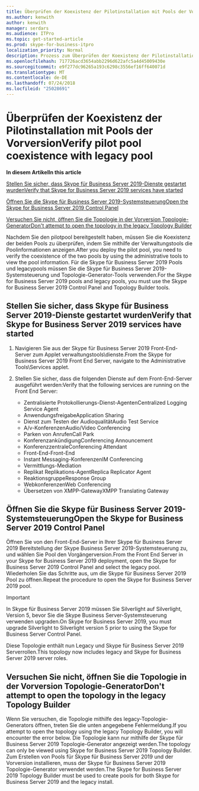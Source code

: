 ```yaml
---
title: Überprüfen der Koexistenz der Pilotinstallation mit Pools der Vorversion
ms.author: kenwith
author: kenwith
manager: serdars
ms.audience: ITPro
ms.topic: get-started-article
ms.prod: skype-for-business-itpro
localization_priority: Normal
description: Prozess zum Überprüfen der Koexistenz der Pilotinstallation mit Pools der Vorversion.
ms.openlocfilehash: 717726acd3654abb2296d622afc5a4d45009430e
ms.sourcegitcommit: e9f277dc96265a193c6298c3556ef16ff640071d
ms.translationtype: MT
ms.contentlocale: de-DE
ms.lasthandoff: 07/24/2018
ms.locfileid: "25028691"
---
```

# <a name="verify-pilot-pool-coexistence-with-legacy-pool"></a><span data-ttu-id="2eb19-103">Überprüfen der Koexistenz der Pilotinstallation mit Pools der Vorversion</span><span class="sxs-lookup"><span data-stu-id="2eb19-103">Verify pilot pool coexistence with legacy pool</span></span>

 <span data-ttu-id="2eb19-104">**In diesem Artikel**</span><span class="sxs-lookup"><span data-stu-id="2eb19-104">**In this article**</span></span>
  
[<span data-ttu-id="2eb19-105">Stellen Sie sicher, dass Skype für Business Server 2019-Dienste gestartet wurden</span><span class="sxs-lookup"><span data-stu-id="2eb19-105">Verify that Skype for Business Server 2019 services have started</span></span>](#sectionSection0)
  
[<span data-ttu-id="2eb19-106">Öffnen Sie die Skype für Business Server 2019-Systemsteuerung</span><span class="sxs-lookup"><span data-stu-id="2eb19-106">Open the Skype for Business Server 2019 Control Panel</span></span>](#sectionSection1)
  
[<span data-ttu-id="2eb19-107">Versuchen Sie nicht, öffnen Sie die Topologie in der Vorversion Topologie-Generator</span><span class="sxs-lookup"><span data-stu-id="2eb19-107">Don't attempt to open the topology in the legacy Topology Builder</span></span>](#sectionSection2)
  
<span data-ttu-id="2eb19-108">Nachdem Sie den pilotpool bereitgestellt haben, müssen Sie die Koexistenz der beiden Pools zu überprüfen, indem Sie mithilfe der Verwaltungstools die Poolinformationen anzeigen.</span><span class="sxs-lookup"><span data-stu-id="2eb19-108">After you deploy the pilot pool, you need to verify the coexistence of the two pools by using the administrative tools to view the pool information.</span></span> <span data-ttu-id="2eb19-109">Für die Skype für Business Server 2019 Pools und legacypools müssen Sie die Skype für Business Server 2019-Systemsteuerung und Topologie-Generator-Tools verwenden.</span><span class="sxs-lookup"><span data-stu-id="2eb19-109">For the Skype for Business Server 2019 pools and legacy pools, you must use the Skype for Business Server 2019 Control Panel and Topology Builder tools.</span></span> 
  
## <a name="verify-that-skype-for-business-server-2019-services-have-started"></a><span data-ttu-id="2eb19-110">Stellen Sie sicher, dass Skype für Business Server 2019-Dienste gestartet wurden</span><span class="sxs-lookup"><span data-stu-id="2eb19-110">Verify that Skype for Business Server 2019 services have started</span></span>
<span data-ttu-id="2eb19-111"><a name="sectionSection0"> </a></span><span class="sxs-lookup"><span data-stu-id="2eb19-111"></span></span>

1. <span data-ttu-id="2eb19-112">Navigieren Sie aus der Skype für Business Server 2019 Front-End-Server zum Applet verwaltungstools\dienste.</span><span class="sxs-lookup"><span data-stu-id="2eb19-112">From the Skype for Business Server 2019 Front End Server, navigate to the Administrative Tools\Services applet.</span></span>
    
2. <span data-ttu-id="2eb19-113">Stellen Sie sicher, dass die folgenden Dienste auf dem Front-End-Server ausgeführt werden:</span><span class="sxs-lookup"><span data-stu-id="2eb19-113">Verify that the following services are running on the Front End Server:</span></span>

    - <span data-ttu-id="2eb19-114">Zentralisierte Protokollierungs-Dienst-Agenten</span><span class="sxs-lookup"><span data-stu-id="2eb19-114">Centralized Logging Service Agent</span></span>
    - <span data-ttu-id="2eb19-115">Anwendungsfreigabe</span><span class="sxs-lookup"><span data-stu-id="2eb19-115">Application Sharing</span></span>
    - <span data-ttu-id="2eb19-116">Dienst zum Testen der Audioqualität</span><span class="sxs-lookup"><span data-stu-id="2eb19-116">Audio Test Service</span></span>
    - <span data-ttu-id="2eb19-117">A/v-Konferenzen</span><span class="sxs-lookup"><span data-stu-id="2eb19-117">Audio/Video Conferencing</span></span>
    - <span data-ttu-id="2eb19-118">Parken von Anrufen</span><span class="sxs-lookup"><span data-stu-id="2eb19-118">Call Park</span></span>
    - <span data-ttu-id="2eb19-119">Konferenzankündigung</span><span class="sxs-lookup"><span data-stu-id="2eb19-119">Conferencing Announcement</span></span>
    - <span data-ttu-id="2eb19-120">Konferenzzentrale</span><span class="sxs-lookup"><span data-stu-id="2eb19-120">Conferencing Attendant</span></span>
    - <span data-ttu-id="2eb19-121">Front-End-</span><span class="sxs-lookup"><span data-stu-id="2eb19-121">Front-End</span></span>
    - <span data-ttu-id="2eb19-122">Instant Messaging-Konferenzen</span><span class="sxs-lookup"><span data-stu-id="2eb19-122">IM Conferencing</span></span>
    - <span data-ttu-id="2eb19-123">Vermittlungs-</span><span class="sxs-lookup"><span data-stu-id="2eb19-123">Mediation</span></span>
    - <span data-ttu-id="2eb19-124">Replikat Replikations-Agent</span><span class="sxs-lookup"><span data-stu-id="2eb19-124">Replica Replicator Agent</span></span>
    - <span data-ttu-id="2eb19-125">Reaktionsgruppe</span><span class="sxs-lookup"><span data-stu-id="2eb19-125">Response Group</span></span>
    - <span data-ttu-id="2eb19-126">Webkonferenzen</span><span class="sxs-lookup"><span data-stu-id="2eb19-126">Web Conferencing</span></span>
    - <span data-ttu-id="2eb19-127">Übersetzen von XMPP-Gateway</span><span class="sxs-lookup"><span data-stu-id="2eb19-127">XMPP Translating Gateway</span></span>

  
## <a name="open-the-skype-for-business-server-2019-control-panel"></a><span data-ttu-id="2eb19-128">Öffnen Sie die Skype für Business Server 2019-Systemsteuerung</span><span class="sxs-lookup"><span data-stu-id="2eb19-128">Open the Skype for Business Server 2019 Control Panel</span></span>
<span data-ttu-id="2eb19-129"><a name="sectionSection1"> </a></span><span class="sxs-lookup"><span data-stu-id="2eb19-129"></span></span>

<span data-ttu-id="2eb19-130">Öffnen Sie von den Front-End-Server in Ihrer Skype für Business Server 2019 Bereitstellung der Skype Business Server 2019-Systemsteuerung zu, und wählen Sie Pool den Vorgängerversion.</span><span class="sxs-lookup"><span data-stu-id="2eb19-130">From the Front End Server in your Skype for Business Server 2019 deployment, open the Skype for Business Server 2019 Control Panel and select the legacy pool.</span></span> <span data-ttu-id="2eb19-131">Wiederholen Sie das Schritte aus, um die Skype für Business Server 2019 Pool zu öffnen.</span><span class="sxs-lookup"><span data-stu-id="2eb19-131">Repeat the procedure to open the Skype for Business Server 2019 pool.</span></span>
  
> [!IMPORTANT]
> <span data-ttu-id="2eb19-132">In Skype für Business Server 2019 müssen Sie Silverlight auf Silverlight, Version 5, bevor Sie die Skype Business Server-Systemsteuerung verwenden upgraden.</span><span class="sxs-lookup"><span data-stu-id="2eb19-132">On Skype for Business Server 2019, you must upgrade Silverlight to Silverlight version 5 prior to using the Skype for Business Server Control Panel.</span></span> 
  
<span data-ttu-id="2eb19-133">Diese Topologie enthält nun Legacy und Skype für Business Server 2019 Serverrollen.</span><span class="sxs-lookup"><span data-stu-id="2eb19-133">This topology now includes legacy and Skype for Business Server 2019 server roles.</span></span> 

  
## <a name="dont-attempt-to-open-the-topology-in-the-legacy-topology-builder"></a><span data-ttu-id="2eb19-134">Versuchen Sie nicht, öffnen Sie die Topologie in der Vorversion Topologie-Generator</span><span class="sxs-lookup"><span data-stu-id="2eb19-134">Don't attempt to open the topology in the legacy Topology Builder</span></span>
<span data-ttu-id="2eb19-135"><a name="sectionSection2"> </a></span><span class="sxs-lookup"><span data-stu-id="2eb19-135"></span></span>

<span data-ttu-id="2eb19-136">Wenn Sie versuchen, die Topologie mithilfe des legacy-Topologie-Generators öffnen, treten Sie die unten angegebene Fehlermeldung.</span><span class="sxs-lookup"><span data-stu-id="2eb19-136">If you attempt to open the topology using the legacy Topology Builder, you will encounter the error below.</span></span> <span data-ttu-id="2eb19-137">Die Topologie kann nur mithilfe der Skype für Business Server 2019 Topologie-Generator angezeigt werden.</span><span class="sxs-lookup"><span data-stu-id="2eb19-137">The topology can only be viewed using Skype for Business Server 2019 Topology Builder.</span></span> <span data-ttu-id="2eb19-138">Zum Erstellen von Pools für Skype für Business Server 2019 und der Vorversion installieren, muss der Skype für Business Server 2019 Topologie-Generator verwendet werden.</span><span class="sxs-lookup"><span data-stu-id="2eb19-138">The Skype for Business Server 2019 Topology Builder must be used to create pools for both Skype for Business Server 2019 and the legacy install.</span></span>

  

